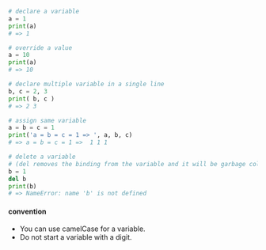 ```py
# declare a variable
a = 1
print(a)
# => 1
```

```py
# override a value
a = 10
print(a)
# => 10
```

```py
# declare multiple variable in a single line
b, c = 2, 3
print( b, c )
# => 2 3
```

```py
# assign same variable
a = b = c = 1
print('a = b = c = 1 => ', a, b, c)
# => a = b = c = 1 =>  1 1 1
```

```py
# delete a variable
# (del removes the binding from the variable and it will be garbage collected: https://stackoverflow.com/questions/21053380/what-does-del-do-exactly)
b = 1
del b
print(b)
# => NameError: name 'b' is not defined
```

#### convention
- You can use camelCase for a variable.
- Do not start a variable with a digit.
